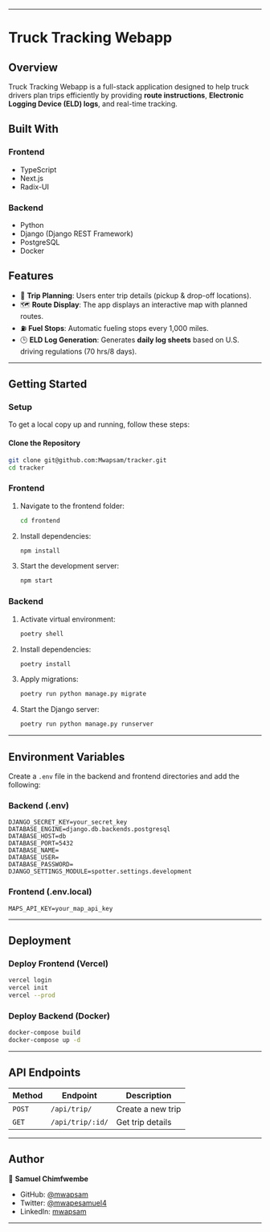 
---

# **Truck Tracking Webapp**

## **Overview**
Truck Tracking Webapp is a full-stack application designed to help truck drivers plan trips efficiently by providing **route instructions**, **Electronic Logging Device (ELD) logs**, and real-time tracking.

## **Built With**
### **Frontend**
- TypeScript
- Next.js
- Radix-UI

### **Backend**
- Python
- Django (Django REST Framework)
- PostgreSQL
- Docker

## **Features**
- 🚛 **Trip Planning**: Users enter trip details (pickup & drop-off locations).
- 🗺 **Route Display**: The app displays an interactive map with planned routes.
- ⛽ **Fuel Stops**: Automatic fueling stops every 1,000 miles.
- 🕒 **ELD Log Generation**: Generates **daily log sheets** based on U.S. driving regulations (70 hrs/8 days).

---

## **Getting Started**

### **Setup**
To get a local copy up and running, follow these steps:

#### **Clone the Repository**
```sh
git clone git@github.com:Mwapsam/tracker.git
cd tracker
```

### **Frontend**
1. Navigate to the frontend folder:
   ```sh
   cd frontend
   ```
2. Install dependencies:
   ```sh
   npm install
   ```
3. Start the development server:
   ```sh
   npm start
   ```

### **Backend**
1. Activate virtual environment:
   ```sh
   poetry shell
   ```
2. Install dependencies:
   ```sh
   poetry install
   ```
3. Apply migrations:
   ```sh
   poetry run python manage.py migrate
   ```
4. Start the Django server:
   ```sh
   poetry run python manage.py runserver
   ```

---

## **Environment Variables**
Create a `.env` file in the backend and frontend directories and add the following:

### **Backend (.env)**
```env
DJANGO_SECRET_KEY=your_secret_key
DATABASE_ENGINE=django.db.backends.postgresql
DATABASE_HOST=db
DATABASE_PORT=5432
DATABASE_NAME=
DATABASE_USER=
DATABASE_PASSWORD=
DJANGO_SETTINGS_MODULE=spotter.settings.development
```

### **Frontend (.env.local)**
```env
MAPS_API_KEY=your_map_api_key
```

---

## **Deployment**

### **Deploy Frontend (Vercel)**
```sh
vercel login
vercel init
vercel --prod
```

### **Deploy Backend (Docker)**
```sh
docker-compose build
docker-compose up -d
```

---

## **API Endpoints**
| Method | Endpoint | Description |
|--------|---------|-------------|
| `POST` | `/api/trip/` | Create a new trip |
| `GET` | `/api/trip/:id/` | Get trip details |
---

## **Author**
👤 **Samuel Chimfwembe**  
- GitHub: [@mwapsam](https://github.com/Mwapsam)  
- Twitter: [@mwapesamuel4](https://twitter.com/mwapesamuel4)  
- LinkedIn: [mwapsam](https://www.linkedin.com/in/mwapsam/)

---

